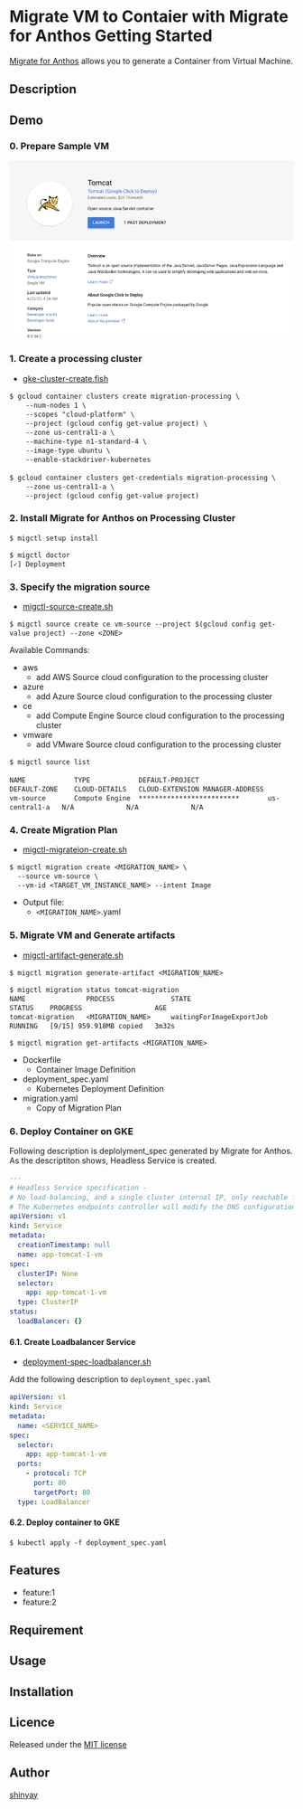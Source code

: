 # Migrate VM to Contaier with Migrate for Anthos Getting Started

[Migrate for Anthos](https://cloud.devsite.corp.google.com/migrate/anthos/docs) allows you to generate a Container from Virtual Machine.

## Description

## Demo

### 0. Prepare Sample VM
![marketplace-tomcat](images/marketplace-tomcat.png)

### 1. Create a processing cluster

- [gke-cluster-create.fish](script/gke-cluster-create.fish)

```
$ gcloud container clusters create migration-processing \
    --num-nodes 1 \
    --scopes "cloud-platform" \
    --project (gcloud config get-value project) \
    --zone us-central1-a \
    --machine-type n1-standard-4 \
    --image-type ubuntu \
    --enable-stackdriver-kubernetes

$ gcloud container clusters get-credentials migration-processing \
    --zone us-central1-a \
    --project (gcloud config get-value project)
```

### 2. Install Migrate for Anthos on Processing Cluster
```
$ migctl setup install
```

```
$ migctl doctor
[✓] Deployment
```

### 3. Specify the migration source

- [migctl-source-create.sh](script/migctl-source-create.sh)

```
$ migctl source create ce vm-source --project $(gcloud config get-value project) --zone <ZONE>
```

Available Commands:
- aws          
  - add AWS Source cloud configuration to the processing cluster
- azure        
  - add Azure Source cloud configuration to the processing cluster
- ce          
  - add Compute Engine Source cloud configuration to the processing cluster
- vmware       
  - add VMware Source cloud configuration to the processing cluster

```
$ migctl source list

NAME            TYPE            DEFAULT-PROJECT                 DEFAULT-ZONE    CLOUD-DETAILS   CLOUD-EXTENSION MANAGER-ADDRESS
vm-source       Compute Engine  *************************       us-central1-a   N/A             N/A             N/A
```

### 4. Create Migration Plan

- [migctl-migrateion-create.sh](script/migctl-migrateion-create.sh)

```
$ migctl migration create <MIGRATION_NAME> \
  --source vm-source \
  --vm-id <TARGET_VM_INSTANCE_NAME> --intent Image
```

- Output file:
  - `<MIGRATION_NAME>`.yaml

### 5. Migrate VM and Generate artifacts

- [migctl-artifact-generate.sh](script/migctl-artifact-generate.sh)

```
$ migctl migration generate-artifact <MIGRATION_NAME>
```

```
$ migctl migration status tomcat-migration
NAME               PROCESS              STATE                      STATUS    PROGRESS                  AGE
tomcat-migration   <MIGRATION_NAME>     waitingForImageExportJob   RUNNING   [9/15] 959.918MB copied   3m32s
```

```
$ migctl migration get-artifacts <MIGRATION_NAME>
```

- Dockerfile
  - Container Image Definition
- deployment_spec.yaml
  - Kubernetes Deployment Definition
- migration.yaml
  - Copy of Migration Plan

### 6. Deploy Container on GKE

  Following description is deplolyment_spec generated by Migrate for Anthos. As the descriptiton shows, Headless Service is created.

```yaml
---
# Headless Service specification -
# No load-balancing, and a single cluster internal IP, only reachable from within the cluster
# The Kubernetes endpoints controller will modify the DNS configuration to return records (addresses) that point to the Pods, which are labeled with "app": "app-tomcat-1-vm"
apiVersion: v1
kind: Service
metadata:
  creationTimestamp: null
  name: app-tomcat-1-vm
spec:
  clusterIP: None
  selector:
    app: app-tomcat-1-vm
  type: ClusterIP
status:
  loadBalancer: {}
```

#### 6.1. Create Loadbalancer Service

- [deployment-spec-loadbalancer.sh](script/deployment-spec-loadbalancer.sh)

Add the following description to `deployment_spec.yaml`

```yaml
apiVersion: v1
kind: Service
metadata:
  name: <SERVICE_NAME>
spec:
  selector:
    app: app-tomcat-1-vm
  ports:
    - protocol: TCP
      port: 80
      targetPort: 80
  type: LoadBalancer

```

#### 6.2. Deploy container to GKE

```
$ kubectl apply -f deployment_spec.yaml
```

## Features

- feature:1
- feature:2

## Requirement

## Usage

## Installation

## Licence

Released under the [MIT license](https://gist.githubusercontent.com/shinyay/56e54ee4c0e22db8211e05e70a63247e/raw/34c6fdd50d54aa8e23560c296424aeb61599aa71/LICENSE)

## Author

[shinyay](https://github.com/shinyay)
